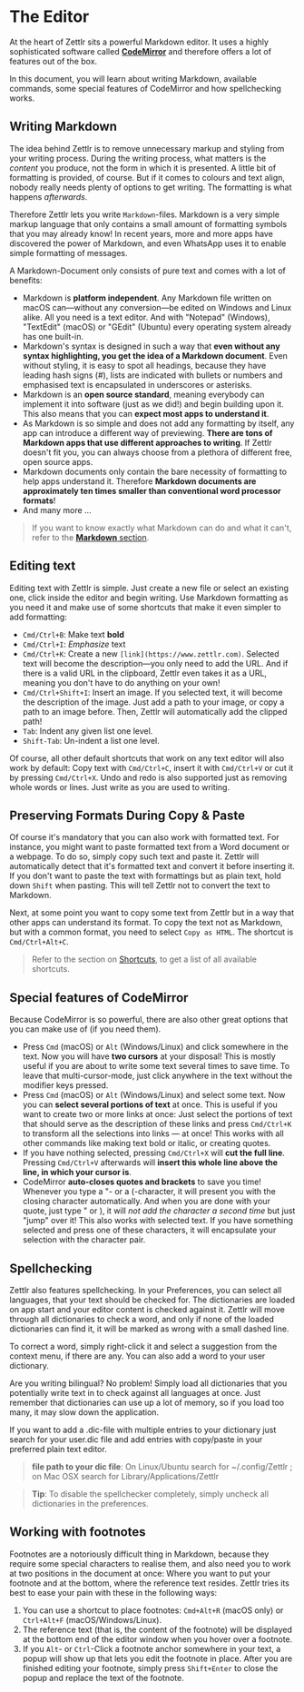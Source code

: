 # The Editor

At the heart of Zettlr sits a powerful Markdown editor. It uses a highly sophisticated software called **[CodeMirror](https://codemirror.net/)** and therefore offers a lot of features out of the box.

In this document, you will learn about writing Markdown, available commands, some special features of CodeMirror and how spellchecking works.

## Writing Markdown

The idea behind Zettlr is to remove unnecessary markup and styling from your writing process. During the writing process, what matters is the _content_ you produce, not the form in which it is presented. A little bit of formatting is provided, of course. But if it comes to colours and text align, nobody really needs plenty of options to get writing. The formatting is what happens _afterwards_.

Therefore Zettlr lets you write `Markdown`-files. Markdown is a very simple markup language that only contains a small amount of formatting symbols that you may already know! In recent years, more and more apps have discovered the power of Markdown, and even WhatsApp uses it to enable simple formatting of messages.

A Markdown-Document only consists of pure text and comes with a lot of benefits:

* Markdown is **platform independent**. Any Markdown file written on macOS can—without any conversion—be edited on Windows and Linux alike. All you need is a text editor. And with "Notepad" (Windows), "TextEdit" (macOS) or "GEdit" (Ubuntu) every operating system already has one built-in.
* Markdown's syntax is designed in such a way that **even without any syntax highlighting, you get the idea of a Markdown document**. Even without styling, it is easy to spot all headings, because they have leading hash signs (#), lists are indicated with bullets or numbers and emphasised text is encapsulated in underscores or asterisks.
* Markdown is an **open source standard**, meaning everybody can implement it into software (just as we did!) and begin building upon it. This also means that you can **expect most apps to understand it**.
* As Markdown is so simple and does not add any formatting by itself, any app can introduce a different way of previewing. **There are tons of Markdown apps that use different approaches to writing**. If Zettlr doesn't fit you, you can always choose from a plethora of different free, open source apps.
* Markdown documents only contain the bare necessity of formatting to help apps understand it. Therefore **Markdown documents are approximately ten times smaller than conventional word processor formats**!
* And many more …

> If you want to know exactly what Markdown can do and what it can't, refer to the [**Markdown** section](../reference/markdown-basics.md).

## Editing text

Editing text with Zettlr is simple. Just create a new file or select an existing one, click inside the editor and begin writing. Use Markdown formatting as you need it and make use of some shortcuts that make it even simpler to add formatting:

* `Cmd/Ctrl+B`: Make text **bold**
* `Cmd/Ctrl+I`: _Emphasize_ text
* `Cmd/Ctrl+K`: Create a new `[link](https://www.zettlr.com)`. Selected text will become the description—you only need to add the URL. And if there is a valid URL in the clipboard, Zettlr even takes it as a URL, meaning you don't have to do anything on your own!
* `Cmd/Ctrl+Shift+I`: Insert an image. If you selected text, it will become the description of the image. Just add a path to your image, or copy a path to an image before. Then, Zettlr will automatically add the clipped path!
* `Tab`: Indent any given list one level.
* `Shift-Tab`: Un-indent a list one level.

Of course, all other default shortcuts that work on any text editor will also work by default: Copy text with `Cmd/Ctrl+C`, insert it with `Cmd/Ctrl+V` or cut it by pressing `Cmd/Ctrl+X`. Undo and redo is also supported just as removing whole words or lines. Just write as you are used to writing.

## Preserving Formats During Copy & Paste

Of course it's mandatory that you can also work with formatted text. For instance, you might want to paste formatted text from a Word document or a webpage. To do so, simply copy such text and paste it. Zettlr will automatically detect that it's formatted text and convert it before inserting it. If you don't want to paste the text with formattings but as plain text, hold down `Shift` when pasting. This will tell Zettlr not to convert the text to Markdown.

Next, at some point you want to copy some text from Zettlr but in a way that other apps can understand its format. To copy the text not as Markdown, but with a common format, you need to select `Copy as HTML`. The shortcut is `Cmd/Ctrl+Alt+C`.

> Refer to the section on [Shortcuts](../reference/shortcuts.md), to get a list of all available shortcuts.

## Special features of CodeMirror

Because CodeMirror is so powerful, there are also other great options that you can make use of (if you need them).

* Press `Cmd` (macOS) or `Alt` (Windows/Linux) and click somewhere in the text. Now you will have **two cursors** at your disposal! This is mostly useful if you are about to write some text several times to save time. To leave that multi-cursor-mode, just click anywhere in the text without the modifier keys pressed.
* Press `Cmd` (macOS) or `Alt` (Windows/Linux) and select some text. Now you can **select several portions of text** at once. This is useful if you want to create two or more links at once: Just select the portions of text that should serve as the description of these links and press `Cmd/Ctrl+K` to transform all the selections into links — at once! This works with all other commands like making text bold or italic, or creating quotes.
* If you have nothing selected, pressing `Cmd/Ctrl+X` will **cut the full line**. Pressing `Cmd/Ctrl+V` afterwards will **insert this whole line above the line, in which your cursor is**.
* CodeMirror **auto-closes quotes and brackets** to save you time! Whenever you type a "- or a (-character, it will present you with the closing character automatically. And when you are done with your quote, just type " or ), it will _not add the character a second time_ but just "jump" over it! This also works with selected text. If you have something selected and press one of these characters, it will encapsulate your selection with the character pair.

## Spellchecking

Zettlr also features spellchecking. In your Preferences, you can select all languages, that your text should be checked for. The dictionaries are loaded on app start and your editor content is checked against it. Zettlr will move through all dictionaries to check a word, and only if none of the loaded dictionaries can find it, it will be marked as wrong with a small dashed line.

To correct a word, simply right-click it and select a suggestion from the context menu, if there are any. You can also add a word to your user dictionary.

Are you writing bilingual? No problem! Simply load all dictionaries that you potentially write text in to check against all languages at once. Just remember that dictionaries can use up a lot of memory, so if you load too many, it may slow down the application.

If you want to add a .dic-file with multiple entries to your dictionary just search for your user.dic file and add entries with copy/paste in your preferred plain text editor. 
> **file path to your dic file**: On Linux/Ubuntu search for ~/.config/Zettlr ; on Mac OSX search for Library/Applications/Zettlr

> **Tip**: To disable the spellchecker completely, simply uncheck all dictionaries in the preferences.

## Working with footnotes

Footnotes are a notoriously difficult thing in Markdown, because they require some special characters to realise them, and also need you to work at two positions in the document at once: Where you want to put your footnote and at the bottom, where the reference text resides. Zettlr tries its best to ease your pain with these in the following ways:

1. You can use a shortcut to place footnotes: `Cmd+Alt+R` (macOS only) or `Ctrl+Alt+F` (macOS/Windows/Linux).
2. The reference text (that is, the content of the footnote) will be displayed at the bottom end of the editor window when you hover over a footnote.
3. If you `Alt`- or `Ctrl`-Click a footnote anchor somewhere in your text, a popup will show up that lets you edit the footnote in place. After you are finished editing your footnote, simply press `Shift+Enter` to close the popup and replace the text of the footnote.
